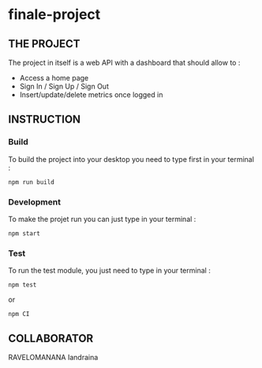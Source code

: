 # finale-project

## THE PROJECT
The project in itself is a web API with a dashboard that should allow to :
  - Access a home page
  - Sign In / Sign Up / Sign Out
  - Insert/update/delete metrics once logged in

## INSTRUCTION

### Build 

To build the project into your desktop you need to type first in your terminal :   
 
```
npm run build
```

### Development 

To make the projet run you can just type in your terminal : 

```
npm start
```

### Test

To run the test module, you just need to type in your terminal : 
```
npm test 
```
or
```
npm CI 
```

## COLLABORATOR 
RAVELOMANANA Iandraina
